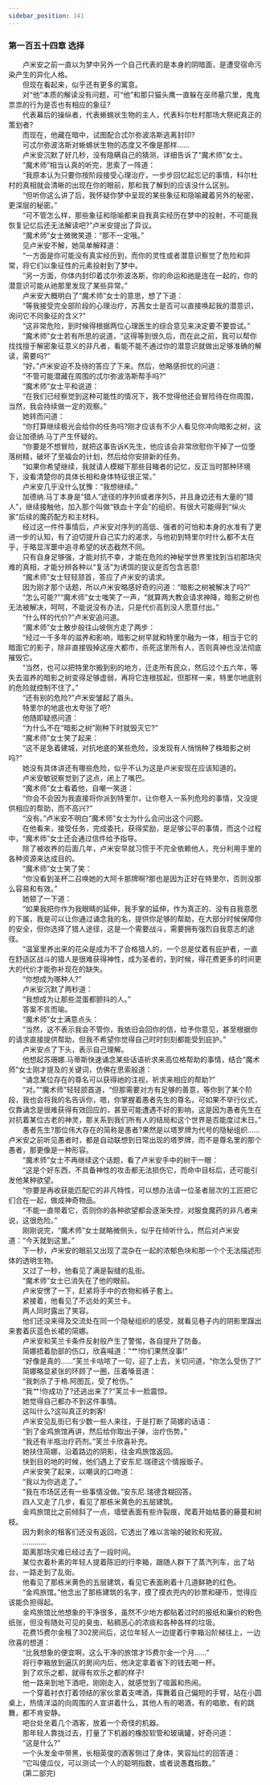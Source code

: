```yaml
---
sidebar_position: 141
---
```

### 第一百五十四章 选择  


　　卢米安之前一直以为梦中另外一个自己代表的是本身的阴暗面，是遭受宿命污染产生的异化人格。  
　　但现在看起来，似乎还有更多的寓意。  
　　对“他”本质的解读没有问题，可“他”和那只猫头鹰一直躲在巫师墓穴里，鬼鬼祟祟的行为是否也有相应的象征?  
　　代表幕后的操纵者，代表蜥蜴状生物的主人，代表科尔杜村那场大祭祀真正的策划者?  
　　而现在，他藏在暗中，试图配合忒尔弥波洛斯逃离封印?  
　　可忒尔弥波洛斯对蜥蜴状生物的态度又不像是那样……  
　　卢米安沉默了好几秒，没有隐瞒自己的猜测，详细告诉了“魔术师”女士。  
　　“魔术师”相当认真的听完，思索了一阵道：  
　　“我原本认为只要你按阶段接受心理治疗，一步步回忆起忘记的事情，科尔杜村的真相就会清晰的出现在你的眼前，那和我了解到的应该没什么区别。  
　　“但听你这么讲了后，我怀疑你梦中呈现的某些象征和隐喻藏着另外的秘密，更深层的秘密。”  
　　“可不管怎么样，那些象征和隐喻都来自我真实经历在梦中的投射，不可能我恢复记忆后还无法解读吧?”卢米安提出了异议。  
　　“魔术师”女士微微笑道：“那不一定哦。”  
　　见卢米安不解，她简单解释道：  
　　“一方面是你可能没有真实经历到，而你的灵性或者潜意识察觉了危险和异常，将它们以象征性的元素投射到了梦中。  
　　“另一方面，你体内封印着忒尔弥波洛斯，你的命运和祂是连在一起的，你的潜意识可能从祂那里发现了某些异常。”  
　　卢米安大概明白了“魔术师”女士的意思，想了下道：  
　　“等我接受完全部阶段的心理治疗，苏茜女士是否可以直接唤起我的潜意识，询问它不同象征的含义?”  
　　“这非常危险，到时候得根据两位心理医生的综合意见来决定要不要尝试。”  
　　“魔术师”女士若有所思的说道，“这得等到很久后，而在此之前，我可以帮你找找擅于解密象征意义的非凡者，看能不能不通过你的潜意识就做出足够准确的解读，需要吗?”  
　　“好。”卢米安迫不及待的答应了下来。然后，他略感担忧的问道：  
　　“不管可能潜藏在周围的忒尔弥波洛斯帮手吗?”  
　　“魔术师”女士平和说道：  
　　“在我们已经察觉到这种可能性的情况下，我不觉得他还会冒险待在你周围，当然，我会持续做一定的观察。”  
　　她转而问道：  
　　“你打算继续极光会给你的任务吗?刚才应该有不少人看见你冲向暗影之树，这会让加德纳.马丁产生怀疑的。  
　　“你要是不想冒险，就把这事告诉K先生，他应该会非常欣慰你干掉了一位堕落树精，破坏了至福会的计划，然后给你安排新的任务。  
　　“如果你希望继续，我就请人模糊下那些目睹者的记忆，反正当时那种环境下，没看清楚你的具体长相和身体特征很正常。”  
　　卢米安几乎没什么犹豫：“我想继续。”  
　　加德纳.马丁本身是“猎人”途径的序列6或者序列5，并且身边还有大量的“猎人”，继续接触他，加入那个叫做“铁血十字会”的组织，有很大可能得到“纵火家”后续的魔药配方和主材料。  
　　经过这一件件事情后，卢米安对序列的高低、强者的可怕和本身的水准有了更进一步的认知，有了迫切提升自己实力的渴求，与他初到特里尔时什么都不太在乎，于略显浑噩中追寻希望的状态截然不同。  
　　只有自身足够强，才能对抗不幸，才能在危险的神秘学世界里找到当初那场灾难的真相，才能分辨各种以“复活”为诱饵的提议是否包含恶意!  
　　“魔术师”女士轻轻颔首，答应了卢米安的请求。  
　　因为刚才那个话题，所以卢米安略感好奇的问道：“暗影之树被解决了吗?”  
　　“怎么可能?”“魔术师”女士嗤笑了一声，“就算两大教会请求神降，暗影之树也无法被解决，呵呵，不能说没有办法，只是代价高到没人愿意付出。”  
　　“什么样的代价?”卢米安追问道。  
　　“魔术师”女士散步般往山坡侧方走了两步：  
　　“经过一千多年的滋养和影响，暗影之树早就和特里尔融为一体，相当于它的暗面它的影子，除非直接毁掉这座大都市，杀死这里所有人，否则真神也没法彻底摧毁它。  
　　“当然，也可以把特里尔搬到别的地方，迁走所有民众，然后过个五六年，等失去滋养的暗影之树变得足够虚弱，再将它连根拔起，但那样一来，特里尔地底别的危险就控制不住了。”  
　　“还有别的危险?”卢米安皱起了眉头。  
　　特里尔的地底也太夸张了吧?  
　　他随即疑惑问道：  
　　“为什么不在“暗影之树”刚种下时就毁灭它?”  
　　“魔术师”女士笑了起来：  
　　“这不是急着建城，对抗地底的某些危险，没发现有人悄悄种了株暗影之树吗?”  
　　她没有具体讲还有哪些危险，似乎不认为这是卢米安现在应该知道的。  
　　卢米安敏锐察觉到了这点，闭上了嘴巴。  
　　“魔术师”女士看着他，自嘲一笑道：  
　　“你会不会因为我直接将你派到特里尔，让你卷入一系列危险的事情，又没提供相应的帮助，而不高兴?”  
　　“没有。”卢米安不明白“魔术师”女士为什么会问出这个问题。  
　　在他看来，接受任务，完成委托，获得奖励，是足够公平的事情，而这个过程中，“魔术师”女士还会通过信件给予指导。  
　　除了被收养的后面几年，卢米安早就习惯于不完全依赖他人，充分利用手里的各种资源来达成目的。  
　　“魔术师”女士笑了笑：  
　　“你没看到圣杯二召唤她的大阿卡那牌啊?那也是因为正好在特里尔，否则没那么容易和有效。”  
　　她顿了一下道：  
　　“如果我把你作为我眼睛的延伸，我手掌的延伸，作为真正的、没有自我意愿的下属，我是可以让你通过诵念我的名，提供你足够的帮助，在大部分时候保障你的安全，但你选择了猎人途径，这是一个需要战斗，需要拥有强烈自我意志的途径。  
　　“温室里养出来的花朵是成为不了合格猎人的，一个总是仗着有庇护者，一直在舒适区战斗的猎人是很难获得神性，成为圣者的，到时候，得花费更多的时间更大的代价才能弥补现在的缺失。  
　　“你想成为哪种人?”  
　　卢米安沉默了两秒道：  
　　“我想成为让那些混蛋都颤抖的人。”  
　　答案不言而喻。  
　　“魔术师”女士满意点头：  
　　“当然，这不表示我会不管你，我依旧会回你的信，给予你意见，甚至根据你的请求直接提供帮助，但我不希望你觉得自己时时刻刻都能受到庇护。”  
　　卢米安点了下头，表示自己理解。  
　　他想起苏珊娜.马蒂斯快速诵念某些话语祈求来高位格帮助的事情，结合“魔术师”女士刚才提及的关键词，仿佛在思索般道：  
　　“诵念某位存在的尊名可以获得祂的注视，祈求来相应的帮助?”  
　　“对。”“魔术师”轻轻颔首道，“但那需要对方有足够的善意，等你到了某个阶段，我也会将我的名告诉你，嗯，你掌握着愚者先生的尊名，可如果不举行仪式，仅靠诵念是很难获得有效回应的，甚至可能遭遇不好的影响，这是因为愚者先生在对抗着某位古老的神灵，那关系到我们所有人的结局和这个世界是否能度过末日。”  
　　愚者先生?那位伟大存在的简称是愚者?果然是以塔罗牌为代号的隐秘组织……卢米安之前听见愚者时，都是自动联想到日常出现的塔罗牌，而不是尊名里的那个愚者，那更像是一种形容。  
　　“魔术师”女士不再继续这个话题，看了卢米安手中的树干一眼：  
　　“这是个好东西，不具备神性的攻击都无法损伤它，而命中目标后，还可能引发他某种欲望。  
　　“你要是再收获能匹配它的非凡特性，可以想办法请一位圣者层次的工匠把它们合在一起，做成神奇物品。  
　　“不能一直带着它，否则你的各种欲望都会逐渐失控，对服食魔药的非凡者来说，这很危险。”  
　　刚刚说完，“魔术师”女士就略微侧头，似乎在倾听什么，然后对卢米安道：“今天就到这里。”  
　　下一秒，卢米安的眼前又出现了混杂在一起的浓郁色块和那一个个无法描述形体的透明生物。  
　　又过了一秒，他看见了满是裂缝的乱街。  
　　“魔术师”女士已消失在了他的眼前。  
　　卢米安愣了一下，赶紧将手中的衣物和裤子套上。  
　　紧接着，他看见了不远处的芙兰卡。  
　　两人同时露出了笑容。  
　　他们还没来得及交流处在同一个隐秘组织的感受，就看见巷子内的阴影里蹿出来套着灰蓝色长裙的简娜。  
　　卢米安和芙兰卡条件反射般产生了警惕，各自提升了防备。  
　　简娜捂着肋部的伤口，欣喜喊道：“艹!你们果然没事!”  
　　“好像是真的……”芙兰卡咕哝了一句，迎了上去，关切问道，“你怎么受伤了?”  
　　简娜略显紧张的环顾了一圈，压着嗓音道：  
　　“我刺杀了于格.阿图瓦，受了枪伤。”  
　　“我艹!你成功了?还逃出来了?”芙兰卡一脸震惊。  
　　她觉得自己都办不到这件事情。  
　　这叫什么?这叫真正的刺客!  
　　卢米安见乱街已有少数一些人来往，于是打断了简娜的话语：  
　　“到了金鸡旅馆再讲，然后给你取出子弹，治疗伤势。”  
　　“我还有半瓶治疗药剂。”芙兰卡欣喜补充。  
　　她扶住简娜，沿着路边的阴影，往金鸡旅馆返回。  
　　快到目的地的时候，他们遇上了安东尼.瑞德这个情报贩子。  
　　卢米安笑了起来，以嘲讽的口吻道：  
　　“我以为你逃走了。”  
　　“我在市场区还有一些事情没做。”安东尼.瑞德含糊回答。  
　　四人又走了几步，看见了那栋米黄色的五层建筑。  
　　金鸡旅馆比之前倾斜了一点，墙壁表面有些许裂痕，爬着开始枯萎的藤蔓和树枝。  
　　因为剩余的租客们还没有返回，它透出了难以言喻的破败和死寂。  
　　…………  
　　距离那场灾难已经过去了一段时间。  
　　某位衣着朴素的年轻人提着陈旧的行李箱，跟随人群下了蒸汽列车，出了站台，一路走到了乱街。  
　　他看见了那栋米黄色的五层建筑，看见它表面刷着十几道鲜艳的红色。  
　　“金鸡旅馆。”他念出了那栋建筑的名字，摸了摸衣兜内的钞票和硬币，觉得应该能负担得起。  
　　金鸡旅馆比他想象的干净很多，虽然不少地方都贴着过时的报纸和廉价的粉色纸张，但没有随处可见的臭虫、粘稠恶心的浓痰和各种各样的垃圾。  
　　花费15费尔金租了302房间后，这位年轻人一边提着行李箱沿阶梯往上，一边欣喜的想道：  
　　“比我想象的便宜啊，这么干净的旅馆才15费尔金一个月……”  
　　将行李箱放到逼仄的房间内后，他决定拿着省下的钱去喝一杯。  
　　到了欢乐之都，就得有欢乐之都的样子!  
　　他一路来到地下酒吧，刚刚走入，就感觉到了喧嚣和热闹。  
　　一个穿着衬衣打着领结的家伙拿着支啤酒，挥舞着自己偏短的手臂，站在小圆桌上，热情洋溢的向周围的人宣讲着什么，其他人有的喝酒，有的唱歌，有的跳舞，都不肯安静。  
　　吧台处坐着几个酒客，放着一个奇怪的机器。  
　　那年轻人靠拢过去，打量了下机器的橡胶软管和玻璃罐，好奇问道：  
　　“这是什么?”  
　　一个头发金中带黑，长相英俊的酒客侧过了身体，笑容灿烂的回答道：  
　　“它叫傻瓜仪，可以测试一个人的聪明指数，或者说愚蠢指数。”  
　　(第二部完)  
